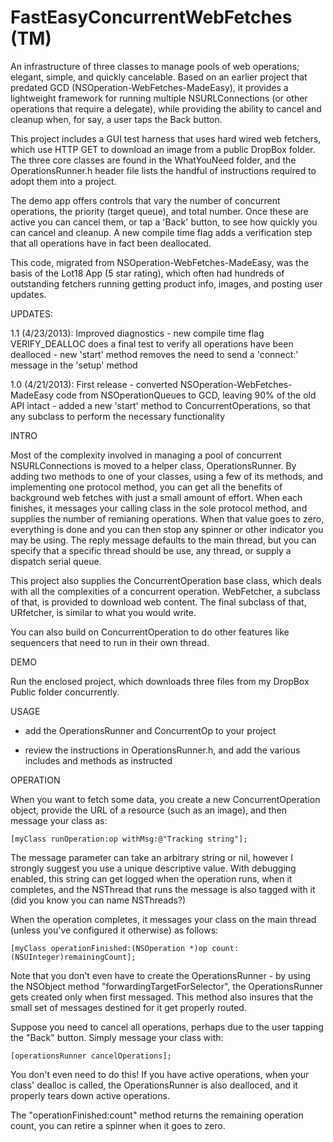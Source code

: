 FastEasyConcurrentWebFetches (TM)
============================

An infrastructure of three classes to manage pools of web operations; elegant, simple, and quickly cancelable. Based on an earlier project that predated GCD (NSOperation-WebFetches-MadeEasy), it provides a lightweight framework for running multiple NSURLConnections (or other operations that require a delegate), while providing the ability to cancel and cleanup when, for say, a user taps the Back button.

This project includes a GUI test harness that uses hard wired web fetchers, which use HTTP GET to download an image from a public DropBox folder. The three core classes are found in the WhatYouNeed folder, and the OperationsRunner.h header file lists the handful of instructions required to adopt them into a project.

The demo app offers controls that vary the number of concurrent operations, the priority (target queue), and total number. Once these are active you can cancel them, or tap a 'Back' button, to see how quickly you can cancel and cleanup. A new compile time flag adds a verification step that all operations have in fact been deallocated.

This code, migrated from NSOperation-WebFetches-MadeEasy, was the basis of the Lot18 App (5 star rating), which often had hundreds of outstanding fetchers running getting product info, images, and posting user updates.

UPDATES:

  1.1 (4/23/2013): Improved diagnostics
    - new compile time flag VERIFY_DEALLOC does a final test to verify all operations have been dealloced
	- new 'start' method removes the need to send a 'connect:' message in the 'setup' method

  1.0 (4/21/2013): First release
    - converted NSOperation-WebFetches-MadeEasy code from NSOperationQueues to GCD, leaving 90% of the old API intact
    - added a new 'start' method to ConcurrentOperations, so that any subclass to perform the necessary functionality

INTRO

Most of the complexity involved in managing a pool of concurrent NSURLConnections is moved to a helper class, OperationsRunner. By adding two methods to one of your classes, using a few of its methods, and implementing one protocol method, you can get all the benefits of background web fetches with just a small amount of effort. When each finishes, it messages your calling class in the sole protocol method, and supplies the number of remianing operations. When that value goes to zero, everything is done and you can then stop any spinner or other indicator you may be using. The reply message defaults to the main thread, but you can specify that a specific thread should be use, any thread, or supply a dispatch serial queue.

This project also supplies the ConcurrentOperation base class, which deals with all the complexities of a concurrent operation. WebFetcher, a subclass of that, is provided to download web content. The final subclass of that, URfetcher, is similar to what you would write.

You can also build on ConcurrentOperation to do other features like sequencers that need to run in their own thread.

DEMO

Run the enclosed project, which downloads three files from my DropBox Public folder concurrently.

USAGE

- add the OperationsRunner and ConcurrentOp to your project

- review the instructions in OperationsRunner.h, and add the various includes and methods as instructed

OPERATION

When you want to fetch some data, you create a new ConcurrentOperation object, provide the URL of a resource (such as an image), and then message your class as:

    [myClass runOperation:op withMsg:@"Tracking string"];

The message parameter can take an arbitrary string or nil, however I strongly suggest you use a unique descriptive value. With debugging enabled, this string can get logged when the operation runs, when it completes, and the NSThread that runs the message is also tagged with it (did you know you can name NSThreads?)

When the operation completes, it messages your class on the main thread (unless you've configured it otherwise) as follows:

    [myClass operationFinished:(NSOperation *)op count:(NSUInteger)remainingCount];

Note that you don't even have to create the OperationsRunner - by using the NSObject method "forwardingTargetForSelector", the OperationsRunner gets created only when first messaged. This method also insures that the small set of messages destined for it get properly routed.

Suppose you need to cancel all operations, perhaps due to the user tapping the "Back" button. Simply message your class with:

    [operationsRunner cancelOperations];

You don't even need to do this! If you have active operations, when your class' dealloc is called, the OperationsRunner is also dealloced, and it properly tears down active operations.

The "operationFinished:count" method returns the remaining operation count, you can retire a spinner when it goes to zero. 
